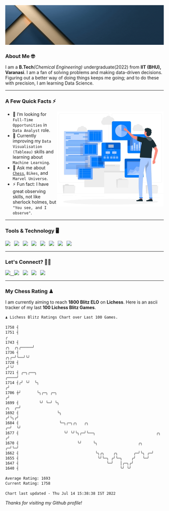   <img src= "https://github.com/Laxman-Lakhan/Laxman-Lakhan/blob/master/Assets/Header.gif">

### About Me 🤓

I am a **B.Tech**_(Chemical Engineering)_ undergraduate(2022) from **IIT (BHU), Varanasi**. I am a fan of solving problems and making data-driven decisions. Figuring out a better way of doing things keeps me going; and to do these with precision, I am learning Data Science.

---

### A Few Quick Facts ⚡️
<img align="right" alt="Coding" width="340" src="https://github.com/Laxman-Lakhan/Laxman-Lakhan/blob/master/Assets/Data_Vector.jpg">   

- 🤝 I’m looking for `Full-Time Opportunities` in `Data Analyst` role.
- 📖 Currently improving my `Data Visualisation (Tableau)` skills and learning about `Machine Learning`.
- 💬 Ask me about [`Chess`](https://lichess.org/@/YourKingIsInDanger), `Bikes`, and `Marvel Universe`.
- ⚡️ Fun fact: I have great observing skills, not like sherlock holmes, but `"You see, and I observe"`.

---
### Tools & Technology 🖥

<img src="https://img.shields.io/badge/Python-white?logo=Python&logoColor=ColorName&style=ShieldStyle" /> &nbsp;
<img src="https://img.shields.io/badge/MySQL-white?logo=MySQL&logoColor=ColorName&style=ShieldStyle" /> &nbsp;
<img src="https://img.shields.io/badge/Tableau-white?logo=Tableau&logoColor=ColorName&style=ShieldStyle" /> &nbsp;
<img src="https://img.shields.io/badge/Excel-white?logo=Microsoft+Excel&logoColor=196F3D&style=ShieldStyle" /> &nbsp;
<img src="https://img.shields.io/badge/Jupyter-white?logo=Jupyter&logoColor=ColorName&style=ShieldStyle" /> &nbsp;
<img src="https://img.shields.io/badge/pandas-white?logo=Pandas&logoColor=000080&style=ShieldStyle" /> &nbsp;
<img src="https://img.shields.io/badge/numpy-white?logo=Numpy&logoColor=85C1E9&style=ShieldStyle" /> &nbsp;
<img src="https://img.shields.io/badge/scikit learn-white?logo=Scikit+Learn&logoColor=ColorName&style=ShieldStyle" /> &nbsp;



---

### Let's Connect? 🫳🏻

<a href="mailto:laxmansingh.lakhan@gmail.com"> <img src="https://img.icons8.com/fluent/48/000000/gmail.png" width="3.5%"/> &nbsp;
[<img src="https://img.icons8.com/color/48/000000/linkedin.png" width="3.5%"/>](https://www.linkedin.com/in/laxman-lakhan/)  &nbsp;
[<img src="https://img.icons8.com/fluent/48/000000/facebook-new.png" width="3.5%"/>](https://www.facebook.com/s.laxmanlakhan/)  &nbsp;
[<img src="https://img.icons8.com/fluent/48/000000/instagram-new.png" width="3.5%"/>](https://www.instagram.com/laxman.lakhan/)  &nbsp;
[<img src="https://img.icons8.com/color/48/000000/twitter.png" width="3.5%"/>](https://twitter.com/laxman__lakhan)  &nbsp;

 ---
  
### My Chess Rating ♟
  
I am currently aiming to reach **1800 Blitz ELO** on **Lichess**. Here is an ascii tracker of my last **100 Lichess Blitz Games**.

  ```
  ♟︎ 𝙻𝚒𝚌𝚑𝚎𝚜𝚜 𝙱𝚕𝚒𝚝𝚣 𝚁𝚊𝚝𝚒𝚗𝚐𝚜 𝙲𝚑𝚊𝚛𝚝 𝚘𝚟𝚎𝚛 𝙻𝚊𝚜𝚝 𝟷00 𝙶𝚊𝚖𝚎𝚜.
  
1758 ┤
1751 ┤                                                                                                  ╭
1743 ┤                                                                                      ╭╮  ╭╮╭─────╯
1736 ┤                                                                                  ╭╮╭─╯╰──╯╰╯
1728 ┤                                                                                 ╭╯╰╯
1721 ┤ ╭─╮╭──╮                                                                    ╭────╯
1714 ┤╭╯ ╰╯  ╰╮                                                                  ╭╯
1706 ┼╯       ╰╮╭─╮ ╭─╮                                                         ╭╯
1699 ┤         ╰╯ ╰─╯ ╰╮                                                  ╭╮  ╭─╯
1692 ┤                 ╰╮                                                ╭╯╰╮╭╯
1684 ┤                  ╰─╮╭─╮╭╮   ╭╮                                  ╭─╯  ╰╯
1677 ┤                    ╰╯ ╰╯╰╮╭─╯╰──╮                           ╭╮ ╭╯
1670 ┤                          ╰╯     ╰╮                  ╭╮    ╭─╯╰─╯
1662 ┤                                  ╰╮╭╮    ╭╮       ╭─╯╰╮ ╭─╯
1655 ┤                                   ╰╯╰─╮ ╭╯╰─╮    ╭╯   ╰─╯
1647 ┤                                       ╰─╯   │╭─╮╭╯
1640 ┤                                             ╰╯ ╰╯ 

Average Rating: 1693
Current Rating: 1758

Chart last updated - Thu Jul 14 15:38:38 IST 2022  
  ```
  
  
*Thanks for visiting my Github profile!*
